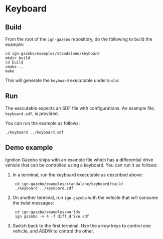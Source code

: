 # Keyboard

## Build

From the root of the `ign-gazebo` repository, do the following to build the example:

~~~
cd ign-gazebo/examples/standalone/keyboard
mkdir build
cd build
cmake ..
make
~~~

This will generate the `keyboard` executable under `build`.

## Run

The executable expects an SDF file with configurations.
An example file, `keyboard.sdf`, is provided.

You can run the example as follows:

    ./keyboard ../keyboard.sdf

## Demo example

Ignition Gazebo ships with an example file which has a differential drive vehicle
that can be controlled using a keyboard. You can run it as follows:

1. In a terminal, run the keyboard executable as described above:

        cd ign-gazebo/examples/standalone/keyboard/build
        ./keyboard ../keyboard.sdf

1. On another terminal, run `ign gazebo` with the vehicle that will
   consume the twist messages:

        cd ign-gazebo/examples/worlds
        ign gazebo -v 4 -f diff_drive.sdf

1. Switch back to the first terminal. Use the arrow keys to control one vehicle,
   and ASDW to control the other.
